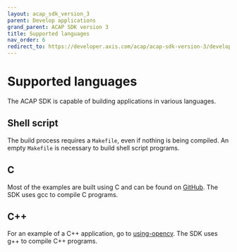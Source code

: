 ```yaml
---
layout: acap_sdk_version_3
parent: Develop applications
grand_parent: ACAP SDK version 3
title: Supported languages
nav_order: 6
redirect_to: https://developer.axis.com/acap/acap-sdk-version-3/develop-applications/supported-languages
---
```

# Supported languages

The ACAP SDK is capable of building applications in various languages.

## Shell script

The build process requires a `Makefile`, even if nothing is being compiled. An empty `Makefile` is necessary to build shell script programs.

## C

Most of the examples are built using C and can be found on [GitHub](https://github.com/AxisCommunications/acap3-examples). The SDK uses gcc to compile C programs.

## C++

For an example of a C++ application, go to [using-opencv](https://github.com/AxisCommunications/acap3-examples/tree/master/using-opencv). The SDK uses g++ to compile C++ programs.
